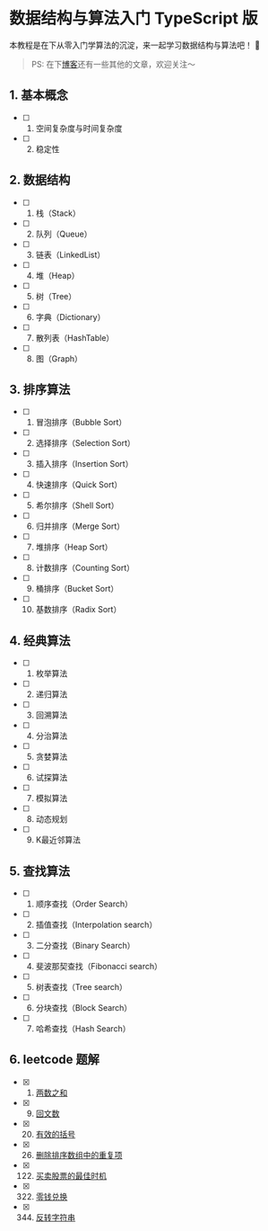 # 数据结构与算法入门 TypeScript 版

本教程是在下从零入门学算法的沉淀，来一起学习数据结构与算法吧！ 🥳

> PS: 在下[博客](https://github.com/SHERlocked93/blog)还有一些其他的文章，欢迎关注～

## 1. 基本概念

- [ ] 1. 空间复杂度与时间复杂度
- [ ] 2. 稳定性

## 2. 数据结构

- [ ] 1. 栈（Stack）
- [ ] 2. 队列（Queue）
- [ ] 3. 链表（LinkedList）
- [ ] 4. 堆（Heap）
- [ ] 5. 树（Tree）
- [ ] 6. 字典（Dictionary）
- [ ] 7. 散列表（HashTable）
- [ ] 8. 图（Graph）


## 3. 排序算法

- [ ] 1. 冒泡排序（Bubble Sort）
- [ ] 2. 选择排序（Selection Sort）
- [ ] 3. 插入排序（Insertion Sort）
- [ ] 4. 快速排序（Quick Sort）
- [ ] 5. 希尔排序（Shell Sort）
- [ ] 6. 归并排序（Merge Sort）
- [ ] 7. 堆排序（Heap Sort）
- [ ] 8. 计数排序（Counting Sort）
- [ ] 9. 桶排序（Bucket Sort）
- [ ] 10. 基数排序（Radix Sort）


## 4. 经典算法

- [ ] 1. 枚举算法
- [ ] 2. 递归算法
- [ ] 3. 回溯算法
- [ ] 4. 分治算法
- [ ] 5. 贪婪算法
- [ ] 6. 试探算法
- [ ] 7. 模拟算法
- [ ] 8. 动态规划
- [ ] 9. K最近邻算法


## 5. 查找算法

- [ ] 1. 顺序查找（Order Search）
- [ ] 2. 插值查找（Interpolation search）
- [ ] 3. 二分查找（Binary Search）
- [ ] 4. 斐波那契查找（Fibonacci search）
- [ ] 5. 树表查找（Tree search）
- [ ] 6. 分块查找（Block Search）
- [ ] 7. 哈希查找（Hash Search）


## 6. leetcode 题解

- [x] 001. [两数之和](https://github.com/SHERlocked93/ts-datastructures-algorithms/blob/master/06_leetcode题解/001_两数之和.ts)
- [x] 009. [回文数](https://github.com/SHERlocked93/ts-datastructures-algorithms/blob/master/06_leetcode题解/009_回文数.ts)
- [x] 020. [有效的括号](https://github.com/SHERlocked93/ts-datastructures-algorithms/blob/master/06_leetcode题解/020_有效的括号.ts)
- [x] 026. [删除排序数组中的重复项](https://github.com/SHERlocked93/ts-datastructures-algorithms/blob/master/06_leetcode题解/026_删除排序数组中的重复项.ts)
- [x] 122. [买卖股票的最佳时机](https://github.com/SHERlocked93/ts-datastructures-algorithms/blob/master/06_leetcode题解/122_买卖股票的最佳时机.ts)
- [x] 322. [零钱兑换](https://github.com/SHERlocked93/ts-datastructures-algorithms/blob/master/06_leetcode题解/322_零钱兑换.ts)
- [x] 344. [反转字符串](https://github.com/SHERlocked93/ts-datastructures-algorithms/blob/master/06_leetcode题解/344_反转字符串.ts)
